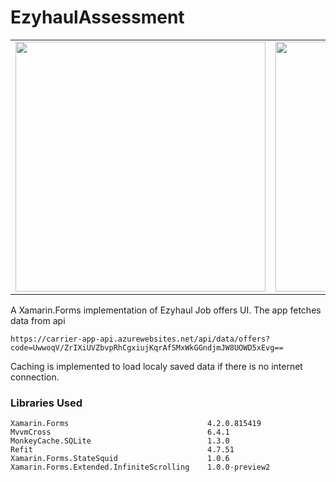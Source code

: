 # EzyhaulAssessment


<html>
  <table style="width:100%">
    <tr>
      <td><img src="https://github.com/kamisaur/EzyhaulAssessment/blob/master/Images/android_screenrecording.gif" width="400px"></td>
      <td><img src="https://github.com/kamisaur/EzyhaulAssessment/blob/master/Images/ios_screenrecording.gif" width="400px"></td>
    </tr>
  </table>
</html>


A Xamarin.Forms implementation of Ezyhaul Job offers UI. 
The app fetches data from api

```
https://carrier-app-api.azurewebsites.net/api/data/offers?code=UwwoqV/ZrIXiUVZbvpRhCgxiujKqrAfSMxWkGGndjmJW8UOWD5xEvg==
```
Caching is implemented to load localy saved data if there is no internet connection.



### Libraries Used 


```
Xamarin.Forms                               4.2.0.815419 
MvvmCross                                   6.4.1
MonkeyCache.SQLite                          1.3.0
Refit                                       4.7.51
Xamarin.Forms.StateSquid                    1.0.6
Xamarin.Forms.Extended.InfiniteScrolling    1.0.0-preview2
```



